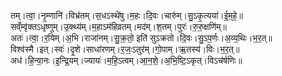 

  
तम्।त्वा॒।नृ॒म्णानि॑।विभ्र॑तम्।स॒धऽस्थे॑षु।म॒हः।दि॒वः।चारु॑म्।सु॒ऽकृ॒त्यया॑।ई॒म॒हे॒॥  
सव्ँम्वृ॑क्तऽधृष्णुम्।उ॒क्थ्य॑म्।म॒हाऽम॑हिव्रतम्।मद॑म्।श॒तम्।पुरः॑।रु॒रु॒क्षणि॑म्॥  
अतः॑।त्वा॒।र॒यिम्।अ॒भि।राजा॑नम्।सु॒क्र॒तो॒ इति॑ सुऽक्रतो।दि॒वः।सु॒ऽप॒र्णः।अ॒व्य॒थिः।भ॒र॒त्॥  
विश्व॑स्मै।इत्।स्वः॑।दृ॒शे।साधा॑रणम्।र॒जः॒ऽतुर॑म्।गो॒पाम्।ऋ॒तस्य॑।विः।भ॒र॒त्॥  
अध॑।हि॒न्वा॒नः।इ॒न्द्रि॒यम्।ज्यायः॑।म॒हि॒ऽत्वम्।आ॒न॒शे॒।अ॒भि॒ष्टि॒ऽकृत्।विऽच॑र्षणिः॥  
